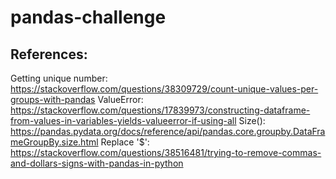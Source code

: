 # pandas-challenge

## References:

Getting unique number: https://stackoverflow.com/questions/38309729/count-unique-values-per-groups-with-pandas
ValueError: https://stackoverflow.com/questions/17839973/constructing-dataframe-from-values-in-variables-yields-valueerror-if-using-all
Size(): https://pandas.pydata.org/docs/reference/api/pandas.core.groupby.DataFrameGroupBy.size.html
Replace '$': https://stackoverflow.com/questions/38516481/trying-to-remove-commas-and-dollars-signs-with-pandas-in-python
